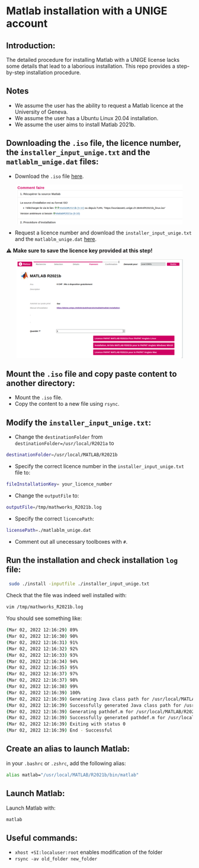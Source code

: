 # Matlab installation with a UNIGE account

## Introduction:
The detailed procedure for installing Matlab with a UNIGE license lacks some details that lead to a laborious installation. This repo provides a step-by-step installation procedure.

## Notes
- We assume the user has the ability to request a Matlab licence at the University of Geneva.
- We assume the user has a Ubuntu Linux 20.04 installation.
- We assume the user aims to install Matlab 2021b.

## Downloading the `.iso` file, the licence number, the `installer_input_unige.txt` and the `matlablm_unige.dat` files:
- Download the `.iso` file [here](https://plone.unige.ch/distic/pub/logiciels/matlab/comment-installer-matlab-sur-linux).

<p align="center">
<img src="static/matlab_iso.png" align="center" width="450px"/>
</p>


- Request a licence number and download the `installer_input_unige.txt` and the `matlablm_unige.dat` [here](https://logiciels.unige.ch/). 

:warning: **Make sure to save the licence key provided at this step!**

<p align="center">
<img src="static/licence_and_install_files.png" align="center" width="450px"/>
</p>


## Mount the `.iso` file and copy paste content to another directory:
- Mount the `.iso` file.
- Copy the content to a new file using `rsync`. 

## Modify the `installer_input_unige.txt`:
- Change the `destinationFolder` from `destinationFolder=/usr/local/R2021a` to
```bash
destinationFolder=/usr/local/MATLAB/R2021b
```
- Specify the correct licence number in the `installer_input_unige.txt` file to:
```bash
fileInstallationKey= your_licence_number
```
- Change the `outputFile` to:
```bash
outputFile=/tmp/mathworks_R2021b.log
```
- Specify the correct `licencePath`:
```bash
licensePath=./matlablm_unige.dat
```
- Comment out all unecessary toolboxes with `#`.

## Run the installation and check installation `log` file:
```bash
 sudo ./install -inputfile ./installer_input_unige.txt
```
Check that the file was indeed well installed with:
```bash
vim /tmp/mathworks_R2021b.log 
```

You should see something like:

```bash
(Mar 02, 2022 12:16:29) 89%
(Mar 02, 2022 12:16:30) 90%
(Mar 02, 2022 12:16:31) 91%
(Mar 02, 2022 12:16:32) 92%
(Mar 02, 2022 12:16:33) 93%
(Mar 02, 2022 12:16:34) 94%
(Mar 02, 2022 12:16:35) 95%
(Mar 02, 2022 12:16:37) 97%
(Mar 02, 2022 12:16:37) 98%
(Mar 02, 2022 12:16:38) 99%
(Mar 02, 2022 12:16:39) 100%
(Mar 02, 2022 12:16:39) Generating Java class path for /usr/local/MATLAB/R2021b
(Mar 02, 2022 12:16:39) Successfully generated Java class path for /usr/local/MATLAB/R2021b
(Mar 02, 2022 12:16:39) Generating pathdef.m for /usr/local/MATLAB/R2021b
(Mar 02, 2022 12:16:39) Successfully generated pathdef.m for /usr/local/MATLAB/R2021b
(Mar 02, 2022 12:16:39) Exiting with status 0
(Mar 02, 2022 12:16:39) End - Successful

```

## Create an alias to launch Matlab:
in your `.bashrc` or `.zshrc`, add the following alias:

```bash
alias matlab="/usr/local/MATLAB/R2021b/bin/matlab"
```

## Launch Matlab:
Launch Matlab with:
```bash
matlab
```

## Useful commands:
- `xhost +SI:localuser:root` enables modification of the folder
- `rsync -av old_folder new_folder`







